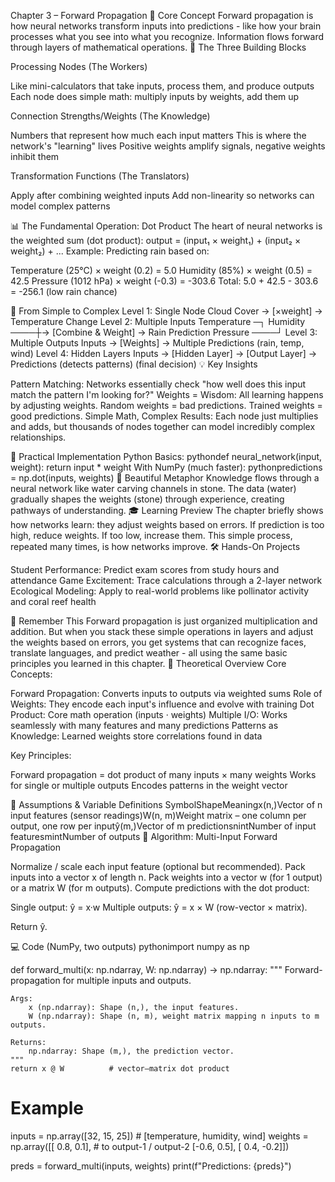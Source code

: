 Chapter 3 – Forward Propagation
🎯 Core Concept
Forward propagation is how neural networks transform inputs into predictions - like how your brain processes what you see into what you recognize. Information flows forward through layers of mathematical operations.
🧱 The Three Building Blocks

Processing Nodes (The Workers)

Like mini-calculators that take inputs, process them, and produce outputs
Each node does simple math: multiply inputs by weights, add them up


Connection Strengths/Weights (The Knowledge)

Numbers that represent how much each input matters
This is where the network's "learning" lives
Positive weights amplify signals, negative weights inhibit them


Transformation Functions (The Translators)

Apply after combining weighted inputs
Add non-linearity so networks can model complex patterns



📊 The Fundamental Operation: Dot Product
The heart of neural networks is the weighted sum (dot product):
output = (input₁ × weight₁) + (input₂ × weight₂) + ...
Example: Predicting rain based on:

Temperature (25°C) × weight (0.2) = 5.0
Humidity (85%) × weight (0.5) = 42.5
Pressure (1012 hPa) × weight (-0.3) = -303.6
Total: 5.0 + 42.5 - 303.6 = -256.1 (low rain chance)

🔄 From Simple to Complex
Level 1: Single Node
Cloud Cover → [×weight] → Temperature Change
Level 2: Multiple Inputs
Temperature ─┐
Humidity ────┼→ [Combine & Weight] → Rain Prediction
Pressure ────┘
Level 3: Multiple Outputs
Inputs → [Weights] → Multiple Predictions (rain, temp, wind)
Level 4: Hidden Layers
Inputs → [Hidden Layer] → [Output Layer] → Predictions
         (detects patterns)   (final decision)
💡 Key Insights

Pattern Matching: Networks essentially check "how well does this input match the pattern I'm looking for?"
Weights = Wisdom: All learning happens by adjusting weights. Random weights = bad predictions. Trained weights = good predictions.
Simple Math, Complex Results: Each node just multiplies and adds, but thousands of nodes together can model incredibly complex relationships.

🔧 Practical Implementation
Python Basics:
pythondef neural_network(input, weight):
    return input * weight
With NumPy (much faster):
pythonpredictions = np.dot(inputs, weights)
🌊 Beautiful Metaphor
Knowledge flows through a neural network like water carving channels in stone. The data (water) gradually shapes the weights (stone) through experience, creating pathways of understanding.
🎓 Learning Preview
The chapter briefly shows how networks learn: they adjust weights based on errors. If prediction is too high, reduce weights. If too low, increase them. This simple process, repeated many times, is how networks improve.
🛠️ Hands-On Projects

Student Performance: Predict exam scores from study hours and attendance
Game Excitement: Trace calculations through a 2-layer network
Ecological Modeling: Apply to real-world problems like pollinator activity and coral reef health

🎯 Remember This
Forward propagation is just organized multiplication and addition. But when you stack these simple operations in layers and adjust the weights based on errors, you get systems that can recognize faces, translate languages, and predict weather - all using the same basic principles you learned in this chapter.
🧠 Theoretical Overview
Core Concepts:

Forward Propagation: Converts inputs to outputs via weighted sums
Role of Weights: They encode each input's influence and evolve with training
Dot Product: Core math operation (inputs · weights)
Multiple I/O: Works seamlessly with many features and many predictions
Patterns as Knowledge: Learned weights store correlations found in data

Key Principles:

Forward propagation = dot product of many inputs × many weights
Works for single or multiple outputs
Encodes patterns in the weight vector

📑 Assumptions & Variable Definitions
SymbolShapeMeaningx(n,)Vector of n input features (sensor readings)W(n, m)Weight matrix – one column per output, one row per inputŷ(m,)Vector of m predictionsnintNumber of input featuresmintNumber of outputs
🔑 Algorithm: Multi-Input Forward Propagation

Normalize / scale each input feature (optional but recommended).
Pack inputs into a vector x of length n.
Pack weights into a vector w (for 1 output) or a matrix W (for m outputs).
Compute predictions with the dot product:

Single output:  ŷ = x·w
Multiple outputs: ŷ = x × W (row-vector × matrix).


Return ŷ.

💻 Code (NumPy, two outputs)
pythonimport numpy as np

def forward_multi(x: np.ndarray, W: np.ndarray) -> np.ndarray:
    """
    Forward-propagation for multiple inputs and outputs.
    
    Args:
        x (np.ndarray): Shape (n,), the input features.
        W (np.ndarray): Shape (n, m), weight matrix mapping n inputs to m outputs.
    
    Returns:
        np.ndarray: Shape (m,), the prediction vector.
    """
    return x @ W          # vector–matrix dot product

# Example
inputs   = np.array([32, 15, 25])            # [temperature, humidity, wind] 
weights  = np.array([[ 0.8,  0.1],           # to output-1 / output-2
                     [-0.6,  0.5],
                     [ 0.4, -0.2]])

preds = forward_multi(inputs, weights)
print(f"Predictions: {preds}")

